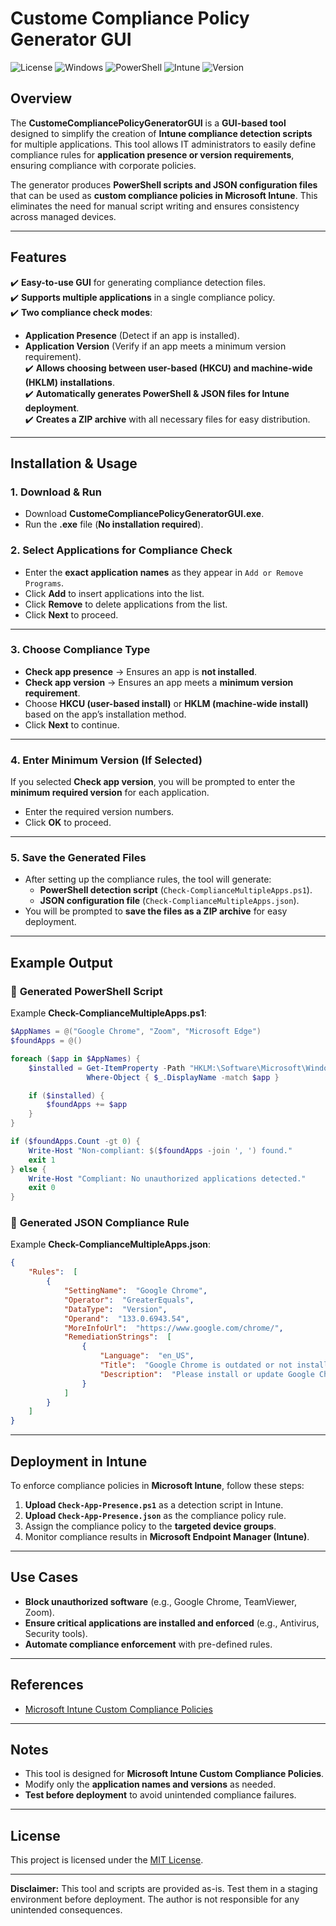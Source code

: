 
# Custome Compliance Policy Generator GUI

![License](https://img.shields.io/badge/license-MIT-blue.svg)
![Windows](https://img.shields.io/badge/Windows-10%2B-blue.svg)
![PowerShell](https://img.shields.io/badge/powershell-5.1%2B-blue.svg)
![Intune](https://img.shields.io/badge/Intune-Compatible-green.svg)
![Version](https://img.shields.io/badge/version-1.0-green.svg)

## Overview
The **CustomeCompliancePolicyGeneratorGUI** is a **GUI-based tool** designed to simplify the creation of **Intune compliance detection scripts** for multiple applications. This tool allows IT administrators to easily define compliance rules for **application presence or version requirements**, ensuring compliance with corporate policies.

The generator produces **PowerShell scripts and JSON configuration files** that can be used as **custom compliance policies in Microsoft Intune**. This eliminates the need for manual script writing and ensures consistency across managed devices.

---

## Features
✔️ **Easy-to-use GUI** for generating compliance detection files.  
✔️ **Supports multiple applications** in a single compliance policy.  
✔️ **Two compliance check modes**:
   - **Application Presence** (Detect if an app is installed).  
   - **Application Version** (Verify if an app meets a minimum version requirement).  
✔️ **Allows choosing between user-based (HKCU) and machine-wide (HKLM) installations**.  
✔️ **Automatically generates PowerShell & JSON files for Intune deployment**.  
✔️ **Creates a ZIP archive** with all necessary files for easy distribution.  

---

## Installation & Usage

### 1. Download & Run
- Download **CustomeCompliancePolicyGeneratorGUI.exe**.
- Run the **.exe** file (**No installation required**).

### 2. Select Applications for Compliance Check
- Enter the **exact application names** as they appear in `Add or Remove Programs`.
- Click **Add** to insert applications into the list.
- Click **Remove** to delete applications from the list.
- Click **Next** to proceed.


---

### 3. Choose Compliance Type
- **Check app presence** → Ensures an app is **not installed**.  
- **Check app version** → Ensures an app meets a **minimum version requirement**.  
- Choose **HKCU (user-based install)** or **HKLM (machine-wide install)** based on the app’s installation method.
- Click **Next** to continue.


---

### 4. Enter Minimum Version (If Selected)
If you selected **Check app version**, you will be prompted to enter the **minimum required version** for each application.


- Enter the required version numbers.
- Click **OK** to proceed.

---

### 5. Save the Generated Files
- After setting up the compliance rules, the tool will generate:
  - **PowerShell detection script** (`Check-ComplianceMultipleApps.ps1`).
  - **JSON configuration file** (`Check-ComplianceMultipleApps.json`).
- You will be prompted to **save the files as a ZIP archive** for easy deployment.

---

## Example Output

### 🔹 **Generated PowerShell Script**
Example **Check-ComplianceMultipleApps.ps1**:
```powershell
$AppNames = @("Google Chrome", "Zoom", "Microsoft Edge")
$foundApps = @()

foreach ($app in $AppNames) {
    $installed = Get-ItemProperty -Path "HKLM:\Software\Microsoft\Windows\CurrentVersion\Uninstall\*" -ErrorAction SilentlyContinue |
                 Where-Object { $_.DisplayName -match $app }

    if ($installed) {
        $foundApps += $app
    }
}

if ($foundApps.Count -gt 0) {
    Write-Host "Non-compliant: $($foundApps -join ', ') found."
    exit 1
} else {
    Write-Host "Compliant: No unauthorized applications detected."
    exit 0
}
```

### 🔹 **Generated JSON Compliance Rule**
Example **Check-ComplianceMultipleApps.json**:
```json
{
    "Rules":  [
        {
            "SettingName":  "Google Chrome",
            "Operator":  "GreaterEquals",
            "DataType":  "Version",
            "Operand":  "133.0.6943.54",
            "MoreInfoUrl":  "https://www.google.com/chrome/",
            "RemediationStrings":  [
                {
                    "Language":  "en_US",
                    "Title":  "Google Chrome is outdated or not installed.",
                    "Description":  "Please install or update Google Chrome."
                }
            ]
        }
    ]
}
```

---

## Deployment in Intune
To enforce compliance policies in **Microsoft Intune**, follow these steps:

1. **Upload `Check-App-Presence.ps1`** as a detection script in Intune.
2. **Upload `Check-App-Presence.json`** as the compliance policy rule.
3. Assign the compliance policy to the **targeted device groups**.
4. Monitor compliance results in **Microsoft Endpoint Manager (Intune)**.

---

## Use Cases
- **Block unauthorized software** (e.g., Google Chrome, TeamViewer, Zoom).  
- **Ensure critical applications are installed and enforced** (e.g., Antivirus, Security tools).  
- **Automate compliance enforcement** with pre-defined rules.  

---

## References
- [Microsoft Intune Custom Compliance Policies](https://learn.microsoft.com/en-us/mem/intune/protect/device-compliance-get-started)

---

## Notes
- This tool is designed for **Microsoft Intune Custom Compliance Policies**.  
- Modify only the **application names and versions** as needed.  
- **Test before deployment** to avoid unintended compliance failures.  

---

## License 
This project is licensed under the [MIT License](https://opensource.org/licenses/MIT).

---

**Disclaimer:** This tool and scripts are provided as-is. Test them in a staging environment before deployment. The author is not responsible for any unintended consequences.
